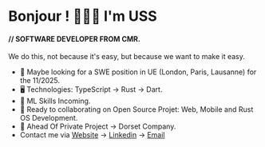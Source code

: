 Bonjour ! 👦🏾🤝 I'm USS
=======================================================================================================================================

#### // SOFTWARE DEVELOPER FROM CMR.
We do this, not because it's easy, but because we want to make it easy.

* 👀 Maybe looking for a SWE position in UE (London, Paris, Lausanne) for the 11/2025.
* 🖥️ Technologies: TypeScript → Rust → Dart.
* 🌱 ML Skills Incoming.
* 🤝 Ready to collaborating on Open Source Projet: Web, Mobile and Rust OS Development.
* 🪽 Ahead Of Private Project → Dorset Company.
* Contact me via [Website](https://uss-franckmekoulou.web.app/) → [Linkedin](https://www.linkedin.com/in/franck-mekoulou/) → [Email](mailto:franckmekoulou.dev@hotmail.com)

